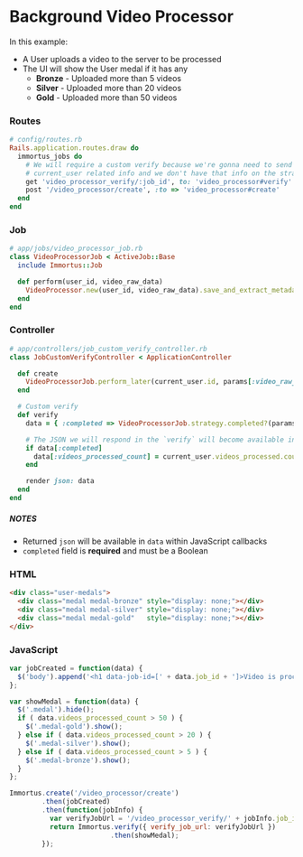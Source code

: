 # Background Video Processor

In this example:

* A User uploads a video to the server to be processed
* The UI will show the User medal if it has any
  * **Bronze** - Uploaded more than 5 videos
  * **Silver** - Uploaded more than 20 videos
  * **Gold** - Uploaded more than 50 videos

### Routes

```ruby
# config/routes.rb
Rails.application.routes.draw do
  immortus_jobs do
    # We will require a custom verify because we're gonna need to send
    # current_user related info and we don't have that info on the strategy
    get 'video_processor_verify/:job_id', to: 'video_processor#verify'
    post '/video_processor/create', :to => 'video_processor#create'
  end
end
```

### Job

```ruby
# app/jobs/video_processor_job.rb
class VideoProcessorJob < ActiveJob::Base
  include Immortus::Job

  def perform(user_id, video_raw_data)
    VideoProcessor.new(user_id, video_raw_data).save_and_extract_metadata!
  end
end
```

### Controller

```ruby
# app/controllers/job_custom_verify_controller.rb
class JobCustomVerifyController < ApplicationController

  def create
    VideoProcessorJob.perform_later(current_user.id, params[:video_raw_data])
  end

  # Custom verify
  def verify
    data = { :completed => VideoProcessorJob.strategy.completed?(params[:job_id]) }

    # The JSON we will respond in the `verify` will become available in the JS
    if data[:completed]
      data[:videos_processed_count] = current_user.videos_processed.count
    end

    render json: data
  end
end
```

##### NOTES

* Returned `json` will be available in `data` within JavaScript callbacks
* `completed` field is **required** and must be a Boolean

### HTML

```html
<div class="user-medals">
  <div class="medal medal-bronze" style="display: none;"></div>
  <div class="medal medal-silver" style="display: none;"></div>
  <div class="medal medal-gold"   style="display: none;"></div>
</div>
```

### JavaScript

```javascript
var jobCreated = function(data) {
  $('body').append('<h1 data-job-id=[' + data.job_id + ']>Video is processing ...</h1>');
};

var showMedal = function(data) {
  $('.medal').hide();
  if ( data.videos_processed_count > 50 ) {
    $('.medal-gold').show();
  } else if ( data.videos_processed_count > 20 ) {
    $('.medal-silver').show();
  } else if ( data.videos_processed_count > 5 ) {
    $('.medal-bronze').show();
  }
};

Immortus.create('/video_processor/create')
        .then(jobCreated)
        .then(function(jobInfo) {
          var verifyJobUrl = '/video_processor_verify/' + jobInfo.job_id;
          return Immortus.verify({ verify_job_url: verifyJobUrl })
                         .then(showMedal);
        });
```

